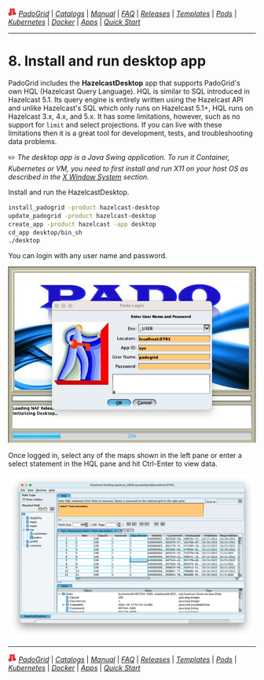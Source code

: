 ![PadoGrid](https://github.com/padogrid/padogrid/raw/develop/images/padogrid-3d-16x16.png) [*PadoGrid*](https://github.com/padogrid) | [*Catalogs*](https://github.com/padogrid/catalog-bundles/blob/master/all-catalog.md) | [*Manual*](https://github.com/padogrid/padogrid/wiki) | [*FAQ*](https://github.com/padogrid/padogrid/wiki/faq) | [*Releases*](https://github.com/padogrid/padogrid/releases) | [*Templates*](https://github.com/padogrid/padogrid/wiki/Using-Bundle-Templates) | [*Pods*](https://github.com/padogrid/padogrid/wiki/Understanding-Padogrid-Pods) | [*Kubernetes*](https://github.com/padogrid/padogrid/wiki/Kubernetes) | [*Docker*](https://github.com/padogrid/padogrid/wiki/Docker) | [*Apps*](https://github.com/padogrid/padogrid/wiki/Apps) | [*Quick Start*](https://github.com/padogrid/padogrid/wiki/Quick-Start)

---

# 8. Install and run desktop app

PadoGrid includes the **HazelcastDesktop** app that supports PadoGrid's own HQL (Hazelcast Query Language). HQL is similar to SQL introduced in Hazelcast 5.1. Its query engine is entirely written using the Hazelcast API and unlike Hazelcast's SQL which only runs on Hazelcast 5.1+, HQL runs on Hazelcast 3.x, 4.x, and 5.x. It has some limitations, however, such as no support for `limit` and select projections. If you can live with these limitations then it is a great tool for development, tests, and troubleshooting data problems.

✏️  *The desktop app is a Java Swing application. To run it Container, Kubernetes or VM, you need to first install and run X11 on your host OS as described in the [X Window System](00-installation.md#06-x-window-system) section.*

Install and run the HazelcastDesktop.

```bash
install_padogrid -product hazelcast-desktop
update_padogrid -product hazelcast-desktop
create_app -product hazelcast -app desktop
cd_app desktop/bin_sh
./desktop
```

You can login with any user name and password. 

![Hazelcast Desktop Login](images/hazelcast-desktop-login.png)

Once logged in, select any of the maps shown in the left pane or enter a select statement in the HQL pane and hit Ctrl-Enter to view data.

![Hazelcast Desktop](images/hazelcast-desktop.png)

---

![PadoGrid](https://github.com/padogrid/padogrid/raw/develop/images/padogrid-3d-16x16.png) [*PadoGrid*](https://github.com/padogrid) | [*Catalogs*](https://github.com/padogrid/catalog-bundles/blob/master/all-catalog.md) | [*Manual*](https://github.com/padogrid/padogrid/wiki) | [*FAQ*](https://github.com/padogrid/padogrid/wiki/faq) | [*Releases*](https://github.com/padogrid/padogrid/releases) | [*Templates*](https://github.com/padogrid/padogrid/wiki/Using-Bundle-Templates) | [*Pods*](https://github.com/padogrid/padogrid/wiki/Understanding-Padogrid-Pods) | [*Kubernetes*](https://github.com/padogrid/padogrid/wiki/Kubernetes) | [*Docker*](https://github.com/padogrid/padogrid/wiki/Docker) | [*Apps*](https://github.com/padogrid/padogrid/wiki/Apps) | [*Quick Start*](https://github.com/padogrid/padogrid/wiki/Quick-Start)
